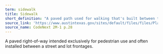 ```yaml
---
term: sidewalk
title: Sidewalk
short_definition: "A paved path used for walking that's built between the street and a home or business entrance."
source_link: 'https://www.austintexas.gov/sites/default/files/files/Planning/CodeNEXT/ALDC_PRD_23_LandDevelopmentCode_Combined_2017_0130_web.pdf'
source_name: CodeNext 2M-1 p.28
---
```



A paved right-of-way intended exclusively for pedestrian use and often installed between a street and lot frontages.
